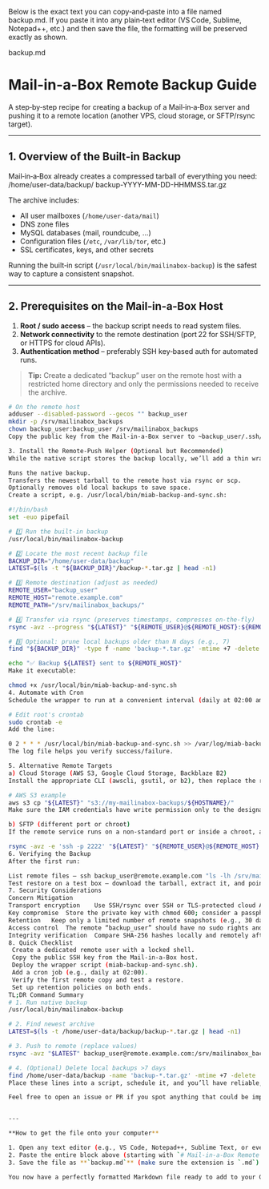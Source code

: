 Below is the exact text you can copy‑and‑paste into a file named backup.md.
If you paste it into any plain‑text editor (VS Code, Sublime, Notepad++, etc.) and then save the file, the formatting will be preserved exactly as shown.

backup.md

# Mail-in-a-Box Remote Backup Guide

A step‑by‑step recipe for creating a backup of a Mail‑in‑a‑Box server and pushing it to a remote location (another VPS, cloud storage, or SFTP/rsync target).

---

## 1. Overview of the Built‑in Backup

Mail‑in‑a‑Box already creates a compressed tarball of everything you need:
/home/user-data/backup/ backup-YYYY-MM-DD-HHMMSS.tar.gz


The archive includes:

- All user mailboxes (`/home/user-data/mail`)
- DNS zone files
- MySQL databases (mail, roundcube, …)
- Configuration files (`/etc`, `/var/lib/tor`, etc.)
- SSL certificates, keys, and other secrets

Running the built‑in script (`/usr/local/bin/mailinabox-backup`) is the safest way to capture a consistent snapshot.

---

## 2. Prerequisites on the Mail‑in‑a‑Box Host

1. **Root / sudo access** – the backup script needs to read system files.  
2. **Network connectivity** to the remote destination (port 22 for SSH/SFTP, or HTTPS for cloud APIs).  
3. **Authentication method** – preferably SSH key‑based auth for automated runs.

> **Tip:** Create a dedicated “backup” user on the remote host with a restricted home directory and only the permissions needed to receive the archive.

```bash
# On the remote host
adduser --disabled-password --gecos "" backup_user
mkdir -p /srv/mailinabox_backups
chown backup_user:backup_user /srv/mailinabox_backups
Copy the public key from the Mail‑in‑a‑Box server to ~backup_user/.ssh/authorized_keys.

3. Install the Remote‑Push Helper (Optional but Recommended)
While the native script stores the backup locally, we’ll add a thin wrapper that:

Runs the native backup.
Transfers the newest tarball to the remote host via rsync or scp.
Optionally removes old local backups to save space.
Create a script, e.g. /usr/local/bin/miab-backup-and-sync.sh:

#!/bin/bash
set -euo pipefail

# 1️⃣ Run the built‑in backup
/usr/local/bin/mailinabox-backup

# 2️⃣ Locate the most recent backup file
BACKUP_DIR="/home/user-data/backup"
LATEST=$(ls -t "${BACKUP_DIR}"/backup-*.tar.gz | head -n1)

# 3️⃣ Remote destination (adjust as needed)
REMOTE_USER="backup_user"
REMOTE_HOST="remote.example.com"
REMOTE_PATH="/srv/mailinabox_backups/"

# 4️⃣ Transfer via rsync (preserves timestamps, compresses on‑the‑fly)
rsync -avz --progress "${LATEST}" "${REMOTE_USER}@${REMOTE_HOST}:${REMOTE_PATH}"

# 5️⃣ Optional: prune local backups older than N days (e.g., 7)
find "${BACKUP_DIR}" -type f -name 'backup-*.tar.gz' -mtime +7 -delete

echo "✅ Backup ${LATEST} sent to ${REMOTE_HOST}"
Make it executable:

chmod +x /usr/local/bin/miab-backup-and-sync.sh
4. Automate with Cron
Schedule the wrapper to run at a convenient interval (daily at 02:00 am is common):

# Edit root's crontab
sudo crontab -e
Add the line:

0 2 * * * /usr/local/bin/miab-backup-and-sync.sh >> /var/log/miab-backup.log 2>&1
The log file helps you verify success/failure.

5. Alternative Remote Targets
a) Cloud Storage (AWS S3, Google Cloud Storage, Backblaze B2)
Install the appropriate CLI (awscli, gsutil, or b2), then replace the rsync line with a single upload command, e.g.:

# AWS S3 example
aws s3 cp "${LATEST}" "s3://my-mailinabox-backups/${HOSTNAME}/"
Make sure the IAM credentials have write permission only to the designated bucket/prefix.

b) SFTP (different port or chroot)
If the remote service runs on a non‑standard port or inside a chroot, adjust the rsync/scp command:

rsync -avz -e 'ssh -p 2222' "${LATEST}" "${REMOTE_USER}@${REMOTE_HOST}:${REMOTE_PATH}"
6. Verifying the Backup
After the first run:

List remote files – ssh backup_user@remote.example.com "ls -lh /srv/mailinabox_backups"
Test restore on a test box – download the tarball, extract it, and point Mail‑in‑a‑Box services to the restored data (or run the official restore script: /usr/local/bin/mailinabox-restore <archive>).
7. Security Considerations
Concern	Mitigation
Transport encryption	Use SSH/rsync over SSH or TLS‑protected cloud APIs.
Key compromise	Store the private key with chmod 600; consider a passphrase‑protected key and ssh-agent.
Retention	Keep only a limited number of remote snapshots (e.g., 30 days) and rotate them with a lifecycle policy.
Access control	The remote “backup_user” should have no sudo rights and a locked shell (/usr/sbin/nologin).
Integrity verification	Compare SHA‑256 hashes locally and remotely after transfer.
8. Quick Checklist
 Create a dedicated remote user with a locked shell.
 Copy the public SSH key from the Mail‑in‑a‑Box host.
 Deploy the wrapper script (miab-backup-and-sync.sh).
 Add a cron job (e.g., daily at 02:00).
 Verify the first remote copy and test a restore.
 Set up retention policies on both ends.
TL;DR Command Summary
# 1. Run native backup
/usr/local/bin/mailinabox-backup

# 2. Find newest archive
LATEST=$(ls -t /home/user-data/backup/backup-*.tar.gz | head -n1)

# 3. Push to remote (replace values)
rsync -avz "$LATEST" backup_user@remote.example.com:/srv/mailinabox_backups/

# 4. (Optional) Delete local backups >7 days
find /home/user-data/backup -name 'backup-*.tar.gz' -mtime +7 -delete
Place these lines into a script, schedule it, and you’ll have reliable, off‑site backups of your Mail‑in‑a‑Box installation.

Feel free to open an issue or PR if you spot anything that could be improved!


---  

**How to get the file onto your computer**

1. Open any text editor (e.g., VS Code, Notepad++, Sublime Text, or even the built‑in Notepad).  
2. Paste the entire block above (starting with `# Mail-in-a-Box Remote Backup Guide`).  
3. Save the file as **`backup.md`** (make sure the extension is `.md`).  

You now have a perfectly formatted Markdown file ready to add to your GitHub repository. Enjoy!